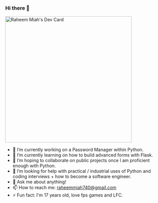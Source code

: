 ### Hi there 👋
<!--
**rmiah209/rmiah209** is a ✨ _special_ ✨ repository because its `README.md` (this file) appears on your GitHub profile.
-->
<a href="https://app.daily.dev/rm209"><img src="https://api.daily.dev/devcards/78476f0cf6b44432955a4e35348cfa3e.png?r=qlx" width="400" alt="Raheem Miah's Dev Card"/></a>
- 🔭 I’m currently working on a Password Manager within Python.
- 🌱 I’m currently learning on how to build advanced forms with Flask.
- 👯 I’m hoping to collaborate on public projects once I am proficient enough with Python.
- 🤔 I’m looking for help with practical / industrial uses of Python and coding interviews + how to become a software engineer.
- 💬 Ask me about anything!
- 📫 How to reach me: raheemmiah740@gmail.com
- ⚡ Fun fact: I'm 17 years old, love fps games and LFC.
